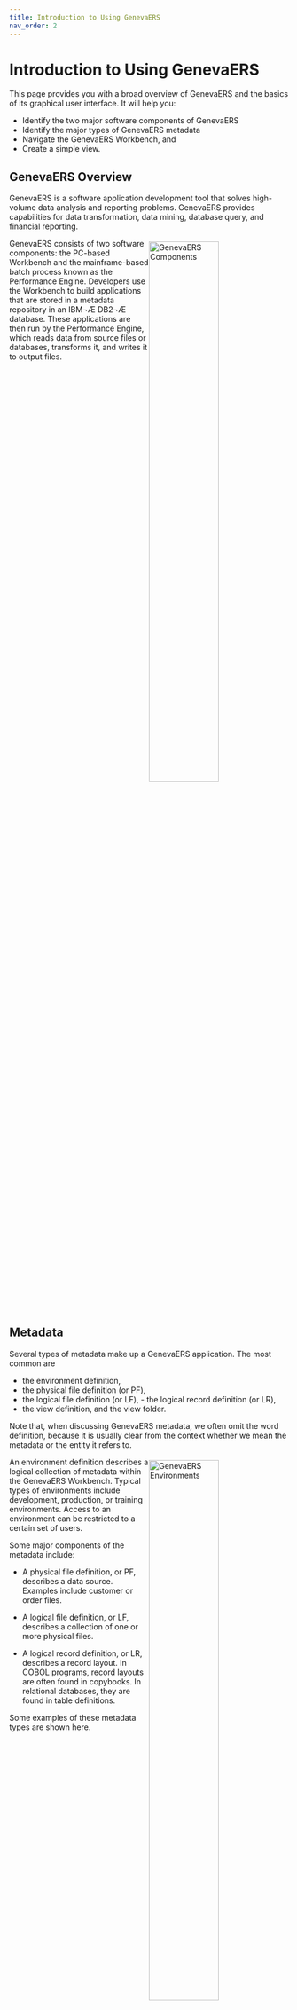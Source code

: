 ```yaml
---
title: Introduction to Using GenevaERS
nav_order: 2
---
```


# Introduction to Using GenevaERS

This page provides you with a broad overview of GenevaERS and the basics of its graphical user interface. It will help you: 
- Identify the two major software components of GenevaERS
- Identify the major types of GenevaERS metadata
- Navigate the GenevaERS Workbench, and
- Create a simple view.  

## GenevaERS Overview

GenevaERS is a software application development tool that solves high-volume data analysis and reporting problems. GenevaERS provides capabilities for data transformation, data mining, database query, and financial reporting.

<div style="clear: right" > <img style="float: right;" width="50%" vspace="5" alt="GenevaERS Components" src=images/Module1-Introduction-to-Views/Module1_Slide4.jpeg title="GenevaERS Components"/> 

GenevaERS consists of two software components: the PC-based Workbench and the mainframe-based batch process known as the Performance Engine. Developers use the Workbench to build applications that are stored in a metadata repository in an IBM¬Æ  DB2¬Æ  database. These applications are then run by the Performance Engine, which reads data from source files or databases, transforms it, and writes it to output files.

<div style="clear: right" > 

## Metadata
Several types of metadata make up a GenevaERS application. The most common are 
- the environment definition, 
- the physical file definition (or PF), 
- the logical file definition (or LF), - the logical record definition (or LR), 
- the view definition, and the view folder.  

Note that, when discussing GenevaERS metadata, we often omit the word definition, because it is usually clear from the context whether we mean the metadata or the entity it refers to.  

<div style="clear: right" > <img style="float: right;" width="50%" vspace="5" alt="GenevaERS Environments" src=images/Module1-Introduction-to-Views/Module1_Slide6.jpeg title="GenevaERS Environments"/>

An environment definition describes a logical collection of metadata within the GenevaERS Workbench. Typical types of environments include development, production, or training environments. Access to an environment can be restricted to a certain set of users.  

Some major components of the metadata include:
- A physical file definition, or PF, describes a data source. Examples include customer or order files. 

- A logical file definition, or LF, describes a collection of one or more physical files. 

- A logical record definition, or LR, describes a record layout. In COBOL programs, record layouts are often found in copybooks. In relational databases, they are found in table definitions.

Some examples of these metadata types are shown here. 

<div style="clear: right" > <img style="float: right;" width="50%" vspace="5" alt="GenevaERS Metadata" src=images/Module1-Introduction-to-Views/Module1_Slide7.jpeg title="GenevaERS Metadata"/> 

- A logical record for a customer is used to map data to a customer logical file. The customer logical file refers to data in a customer physical file.  
- An order logical record is used to map data from a logical file named ORDER_001, which refers to data in a single physical file named ORDER_001.  
- The order logical record can also be used to map data from a logical file named ORDER_ALL. ORDER ALL refers to a collection of order physical files.

<div style="clear: right" > 

## Views


<img style="float: right;" width="50%" vspace="5" src=images/Module1-Introduction-to-Views/Module1_Slide8.jpeg title="GenevaERS View Folders" alt="GenevaERS View Folders"/>

A view definition describes a data transformation. It is analogous to a program or a query. Views are the basic units of work that are performed by the Performance Engine.  

Views are often grouped together into view folders for ease of maintenance. View folders are often named for a particular developer or function. Security can be applied to view folders to prevent unauthorized access.  

<div style="clear: right" > 

## Workbench
The GenevaERS Workbench is used to add, change, and delete GenevaERS metadata. 
<img style="float: right" width="50%" vspace="5" alt="GenevaERS Workbench" src=images/Module1-Introduction-to-Views/Module1_Slide9.jpeg title="GenevaERS Workbench"/> 


It contains a menu and toolbar, and consists of multiple display areas, or frames.  

- The Navigator area displays the types of metadata available.  

- The Metadata List area displays a list of items for the selected metadata type.  

- And the Editor area is the part of the screen where you modify metadata items.

### Views and Folders
<div style="clear: right" > <img style="float: right;" width="50%" vspace="5" alt="GenevaERS Workbench" src=images/Module1-Introduction-to-Views/Module1_Slide10.jpeg title="GenevaERS Workbench"/>

By expanding the View Folders item in the Navigator area, you can see a list of all view folders.  

The contents of the selected folder are displayed in the Metadata List area. 

From there, you can select a view for editing and the view will be displayed in the Editor area.

### View Properties
View information is displayed on two separate screens:
<div style="clear: right" > <img style="float: right;" width="50%" vspace="5" alt="GenevaERS Properties" src=images/Module1-Introduction-to-Views/Module1_Slide11.jpeg title="GenevaERS Properties"/>

- The View Editor screen, where you can define specific data transformations.
- The View Properties screen, where you can modify information that applies to the whole view.  

<div style="clear: right" > <img style="float: right;" width="50%" vspace="5" alt="GenevaERS Output" src=images/Module1-Introduction-to-Views/Module1_Slide12.jpeg title="GenevaERS Output"/>

You use the General tab on the View Properties screen to specify the output format, flat file or hardcopy report, and other related information.  

This tab also displays information about when the view was created and last modified and by whom.  

<div style="clear: right" > <img style="float: right;" width="50%" vspace="5" alt="GenevaERS Folder" src=images/Module1-Introduction-to-Views/Module1_Slide13.jpeg title="GenevaERS Folder"/>

In addition, the General tab displays the name of the view folder where the view is stored.   

<div style="clear: right" > <img style="float: right;" width="50%" vspace="5" alt="GenevaERS Advanced Features" src=images/Module1-Introduction-to-Views/Module1_Slide14.jpeg title="GenevaERS Advanced Features"/>

You can access advanced features on the Extract Phase tab and the Format Phase tab. You can open these tabs by single-clicking them.  

<div style="clear: right" > <img style="float: right;" width="50%" vspace="5" alt="GenevaERS Toggle" src=images/Module1-Introduction-to-Views/Module1_Slide15.jpeg title="GenevaERS Toggle"/>

You can toggle back and forth between the View Properties screen and the View Editor screen by clicking the first icon in the Editor area toolbar, or by pressing the F9 key. 

### View Editor
<div style="clear: right" > <img style="float: right; " width="50%" vspace="5" alt="GenevaERS View Editor" src=images/Module1-Introduction-to-Views/Module1_Slide16.jpeg title="GenevaERS View Editor"/>

In View Editor mode, the Workbench displays several frames of view information.  

<div style="clear: right" > <img style="float: right;" width="50%" vspace="5" alt="GenevaERS View Editor Grid" src=images/Module1-Introduction-to-Views/Module1_Slide17.jpeg title="GenevaERS View Editor Grid"/>
The View Editor grid displays the characteristics of view output columns. These characteristics include the data type, the length, and the alignment, such as left, right, or center.  

<div style="clear: right" > <img style="float: right;" width="50%" vspace="5" alt="GenevaERS Source Properties" src=images/Module1-Introduction-to-Views/Module1_Slide18.jpeg title="GenevaERS Source Properties"/>

You can display information about the data source for the view by right-clicking a blue cell in the View Editor grid. This information includes the logical record and the logical file.  

<div style="clear: right" > <img style="float: right;" width="50%" vspace="5" alt="GenevaERS Column Properties" src=images/Module1-Introduction-to-Views/Module1_Slide19.jpeg title="GenevaERS Column Properties"/>

To open a frame showing the column source properties, you right-click a green cell. The source of a column‚Äôs data can be a field in the source file, a constant, a lookup value, or the result of a formula.  

<div style="clear: right" > <img style="float: right;" width="50%" vspace="5" alt="GenevaERS Edit Functions" src=images/Module1-Introduction-to-Views/Module1_Slide20.jpeg title="GenevaERS Edit Functions"/>

The View Editor incorporates several functions, such as inserting a column or activating a view. You can run a View Editor function in several ways: 
- Select it from the Edit menu or the Action menu for the Workbench
- Left-click the function icon on the View Editor toolbar 
- Right-click in the View Editor grid and select the function from the pop-up menu 
- Or press the appropriate key combination, which is noted on the Workbench menu and the pop-up menu.  

Choose whichever technique you prefer.  

<div style="clear: right" > <img style="float: right;" width="50%" vspace="5" alt="GenevaERS Edit New Source" src=images/Module1-Introduction-to-Views/Module1_Slide21.jpeg title="GenevaERS Edit New Source"/>

To add a new view source, you right-click on the grid to display the pop-up menu, and then select Insert and View Source.  

<div style="clear: right" > <img style="float: right;" width="50%" vspace="5" alt="GenevaERS Edit New Source 2" src=images/Module1-Introduction-to-Views/Module1_Slide22.jpeg title="GenevaERS Edit New Source 2"/>

The Insert View Source window opens. You can select from a list of data sources in the window.  

<div style="clear: right" > 

## Example View

<img  style="float: right;" width="50%" vspace="5" alt="GenevaERS Programming" src=images/Module1-Introduction-to-Views/Module1_Slide24.jpeg title="GenevaERS Programming"/>

Now let’s take what you’ve learned and create your own view. 

The following example is a simple data transformation, reading data from the ORDER001 file and writing out only the Order ID, Customer ID, and Total Amount fields.  

If we were to code a conventional program, we would:
- Define the file attributes
- Define the record layouts
- Code the business logic
- Compile the program
- Link the program and
- Run the program

<div style="clear: right" > <img style="float: right;" width="50%" vspace="5" alt="GenevaERS View Example" src=images/Module1-Introduction-to-Views/Module1_Slide25.jpeg title="GenevaERS View Example"/>

With the GenevaERS tool, the first three steps are performed in the Workbench and the last three are performed for you by the Performance Engine.  

<div style="clear: right" > <img style="float: right;" width="50%" vspace="5" alt="GenevaERS View Example 2" src=images/Module1-Introduction-to-Views/Module1_Slide26.jpeg title="GenevaERS View Example 2"/>

Defining files and records will be covered in the GenevaERS training module entitled "Creating Metadata." T

The Performance Engine will be introduced in the Performance Engine Overview module. The topic of coding business logic will be introduced in the next few slides.  

In the example described in the following slides, metadata has been pre-populated in the Workbench for ease of instruction.  


To create a new view, click the Administration menu, select New and then select View.
<div style="clear: right" > <img style="float: right;" width="50%" vspace="5" alt="GenevaERS View Example Start" src=images/Module1-Introduction-to-Views/Module1_Slide27.jpeg title="GenevaERS View Example Start"/>


The View Properties tab opens.  

<div style="clear: right" > <img style="float: right;" width="50%" vspace="5" alt="GenevaERS View Example Properties" src=images/Module1-Introduction-to-Views/Module1_Slide28.jpeg title="GenevaERS View Example Properties"/>

Enter a descriptive name for the view, such as Simple_Transformation_View Note that embedded spaces are not allowed in names, so you must use underscores to separate words. Next, clear the Format Phase check box; this feature is not needed for this simple view.

<div style="clear: right" > <img style="float: right;" width="50%" vspace="5" alt="GenevaERS View Example Name" src=images/Module1-Introduction-to-Views/Module1_Slide29.jpeg title="GenevaERS View Example Name"/>

To display the View Editor Grid, select Show Grid or Properties, from the Edit menu (Alternatively, you can click the toolbar icon or press the F9 key). 

<div style="clear: right" > <img style="float: right;" width="50%" vspace="5" alt="GenevaERS View Example Editor" src=images/Module1-Introduction-to-Views/Module1_Slide30.jpeg title="GenevaERS View Example Editor"/>

From the Edit menu, select Insert, and then select View Source (Alternatively, you can right-click and select Insert and then select View Source from the pop-up menu, or you can press the Shift key and the Insert key). The Insert View Source window opens.
<div style="clear: right" > <img style="float: right;" width="50%" vspace="5" alt="GenevaERS View Example Source" src=images/Module1-Introduction-to-Views/Module1_Slide31.jpeg title="GenevaERS View Example Source"/>

From the Logical Record list, select ORDER. Then, from the Logical File list, select ORDER_001.  

<div style="clear: right" > <img style="float: right;" width="50%" vspace="5" alt="GenevaERS View Example Source 2" src=images/Module1-Introduction-to-Views/Module1_Slide32.jpeg title="GenevaERS View Example Source 2"/>

From the Edit menu, select Add Column (Alternatively, you can click the plus sign icon on the toolbar or press Alt and the Insert key). A new column is added to the grid.  
<div style="clear: right" > <img style="float: right;" width="50%" vspace="5" alt="GenevaERS View Example Column" src=images/Module1-Introduction-to-Views/Module1_Slide33.jpeg title="GenevaERS View Example Column"/>

Click the green cell. The Column Source Properties frame opens on the right.  

<div style="clear: right" > <img style="float: right;" width="50%" vspace="5" alt="GenevaERS View Example Source Properties" src=images/Module1-Introduction-to-Views/Module1_Slide34.jpeg title="GenevaERS View Example Source Properties"/>

In the Column Source Type field, click the list box and select Source File Field.  

<div style="clear: right" > <img style="float: right;" width="50%" vspace="5" alt="GenevaERS View Example Field Type" src=images/Module1-Introduction-to-Views/Module1_Slide35.jpeg title="GenevaERS View Example Feild Type"/>

In the Column Source Value field, click the list box and select ORDER_ID.   

<div style="clear: right" > <img style="float: right;" width="50%" vspace="5" alt="GenevaERS View Example Value" src=images/Module1-Introduction-to-Views/Module1_Slide36.jpeg title="GenevaERS View Example Value"/>

Repeat the previous steps to add columns for Customer ID and Order Total Amount. Then save the view by selecting Save from the File menu, or by clicking the Save icon in the Workbench toolbar, or by pressing Control and S.  

<div style="clear: right" > <img style="float: right;"  width="50%" vspace="5"  alt="GenevaERS View Example Repeat" src=images/Module1-Introduction-to-Views/Module1_Slide37.jpeg title="GenevaERS View Example Repeat"/>

To activate the view, use any of these methods: 
Select Activate from the Action menu
Press the Activate icon on the View Editor toolbar
Press F5.  

<div style="clear: right" > <img style="float: right;" width="50%" vspace="5" alt="GenevaERS View Example Complete" src=images/Module1-Introduction-to-Views/Module1_Slide38.jpeg title="GenevaERS View Example Complete"/>

The view title bar now displays the word "Active". Save the view again to preserve this active state. The view is now ready to be run.


<div style="clear: right" >

